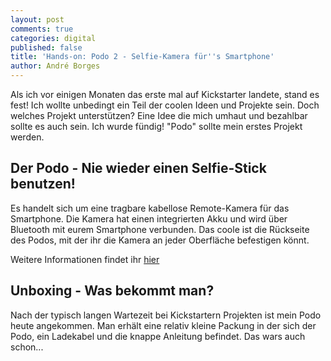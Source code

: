 ```yaml
---
layout: post
comments: true
categories: digital
published: false
title: 'Hands-on: Podo 2 - Selfie-Kamera für''s Smartphone'
author: André Borges
---
```

Als ich vor einigen Monaten das erste mal auf Kickstarter landete, stand es fest! Ich wollte unbedingt ein Teil der coolen Ideen und Projekte sein. Doch welches Projekt unterstützen? Eine Idee die mich umhaut und bezahlbar sollte es auch sein. Ich wurde fündig! "Podo" sollte mein erstes Projekt werden.

## Der Podo - Nie wieder einen Selfie-Stick benutzen!

Es handelt sich um eine tragbare kabellose Remote-Kamera für das Smartphone. Die Kamera hat einen integrierten Akku und wird über Bluetooth mit eurem Smartphone verbunden. Das coole ist die Rückseite des Podos, mit der ihr die Kamera an jeder Oberfläche befestigen könnt.

Weitere Informationen findet ihr [hier](https://www.kickstarter.com/projects/podolabs/podo-the-first-stick-and-shoot-camera-the-sequel?ref=nav_search)

## Unboxing - Was bekommt man?

Nach der typisch langen Wartezeit bei Kickstartern Projekten ist mein Podo heute angekommen. Man erhält eine relativ kleine Packung in der sich der Podo, ein Ladekabel und die knappe Anleitung befindet. Das wars auch schon...

## 

